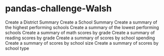 # pandas-challenge-Walsh
Create a District Summary
Create a School Summary 
Create a summary of the highest performing schools
Create a summary of the lowest performing schools
Create a summary of math scores by grade
Create a summary of reading scores by grade 
Create a summary of scores by school spending
Create a summary of scores by school size
Create a summary of scores by school type
